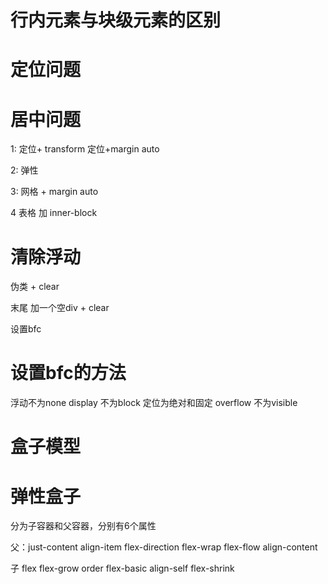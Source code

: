 # 行内元素与块级元素的区别

# 定位问题

# 居中问题

1: 定位+ transform 定位+margin auto

2: 弹性

3: 网格 + margin auto

4 表格  加 inner-block

# 清除浮动

伪类 + clear

末尾  加一个空div + clear

设置bfc

# 设置bfc的方法

浮动不为none display 不为block 定位为绝对和固定 overflow 不为visible

# 盒子模型


# 弹性盒子

分为子容器和父容器，分别有6个属性

父：just-content align-item flex-direction flex-wrap flex-flow  align-content

子 flex flex-grow order flex-basic align-self flex-shrink

